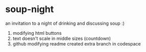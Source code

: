 # soup-night
an invitation to a night of drinking and discussing soup :) 


1. modifying html buttons
2. text doesn't scale in middle sizes (countdown) 
3. github modifying readme created extra branch in codespace
